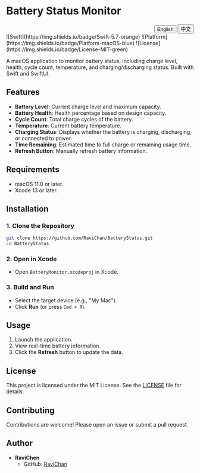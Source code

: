 # Battery Status Monitor

<!-- Language Switch Buttons -->
<div align="right">
  <button onclick="switchLanguage('en')">English</button>
  <button onclick="switchLanguage('zh')">中文</button>
</div>

<!-- English Content -->
<div id="en">
  ![Swift](https://img.shields.io/badge/Swift-5.7-orange) ![Platform](https://img.shields.io/badge/Platform-macOS-blue) ![License](https://img.shields.io/badge/License-MIT-green)

  A macOS application to monitor battery status, including charge level, health, cycle count, temperature, and charging/discharging status. Built with Swift and SwiftUI.

  ## Features

  - **Battery Level**: Current charge level and maximum capacity.
  - **Battery Health**: Health percentage based on design capacity.
  - **Cycle Count**: Total charge cycles of the battery.
  - **Temperature**: Current battery temperature.
  - **Charging Status**: Displays whether the battery is charging, discharging, or connected to power.
  - **Time Remaining**: Estimated time to full charge or remaining usage time.
  - **Refresh Button**: Manually refresh battery information.

  ## Requirements

  - macOS 11.0 or later.
  - Xcode 13 or later.

  ## Installation

  ### 1. Clone the Repository
  ```bash
  git clone https://github.com/RaviChan/BatteryStatus.git
  cd BatteryStatus
  ```

  ### 2. Open in Xcode
  - Open `BatteryMonitor.xcodeproj` in Xcode.

  ### 3. Build and Run
  - Select the target device (e.g., "My Mac").
  - Click **Run** (or press `Cmd + R`).

  ## Usage

  1. Launch the application.
  2. View real-time battery information.
  3. Click the **Refresh** button to update the data.

  ## License

  This project is licensed under the MIT License. See the [LICENSE](LICENSE) file for details.

  ## Contributing

  Contributions are welcome! Please open an issue or submit a pull request.

  ## Author

  - **RaviChen**
    - GitHub: [RaviChan](https://github.com/RaviChan)
</div>

<!-- Chinese Content -->
<div id="zh" style="display: none;">
  ![Swift](https://img.shields.io/badge/Swift-5.7-orange) ![Platform](https://img.shields.io/badge/Platform-macOS-blue) ![License](https://img.shields.io/badge/License-MIT-green)

  一款用于监控电池状态的 macOS 应用程序，包括电量、健康度、循环次数、温度以及充电/放电状态。使用 Swift 和 SwiftUI 构建。

  ## 功能

  - **电量显示**：当前电量和最大容量。
  - **电池健康度**：基于设计容量的健康百分比。
  - **循环次数**：电池的总充电循环次数。
  - **温度**：当前电池温度。
  - **充电状态**：显示电池正在充电、放电或连接电源。
  - **剩余时间**：充满电的预计时间或剩余使用时间。
  - **刷新按钮**：手动刷新电池信息。

  ## 要求

  - macOS 11.0 或更高版本。
  - Xcode 13 或更高版本。

  ## 安装

  ### 1. 克隆仓库
  ```bash
  git clone https://github.com/RaviChan/BatteryStatus.git
  cd BatteryStatus
  ```

  ### 2. 在 Xcode 中打开
  - 在 Xcode 中打开 `BatteryMonitor.xcodeproj`。

  ### 3. 编译并运行
  - 选择目标设备（例如“My Mac”）。
  - 点击 **Run**（或按 `Cmd + R`）。

  ## 使用方法

  1. 启动应用程序。
  2. 查看实时电池信息。
  3. 点击 **刷新** 按钮以更新数据。

  ## 许可证

  本项目基于 MIT 许可证。详情请参阅 [LICENSE](LICENSE) 文件。

  ## 贡献

  欢迎贡献！请提交 Issue 或 Pull Request。

  ## 作者

  - **RaviChen**
  - GitHub: [RaviChan](https://github.com/RaviChan)
</div>

<!-- Language Switch Script -->
<script>
  function switchLanguage(lang) {
    document.getElementById('en').style.display = (lang === 'en') ? 'block' : 'none';
    document.getElementById('zh').style.display = (lang === 'zh') ? 'block' : 'none';
  }
  // Default to English
  switchLanguage('en');
</script>
